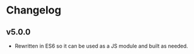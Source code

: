 Changelog
=========


v5.0.0
------

* Rewritten in ES6 so it can be used as a JS module and built as needed.
